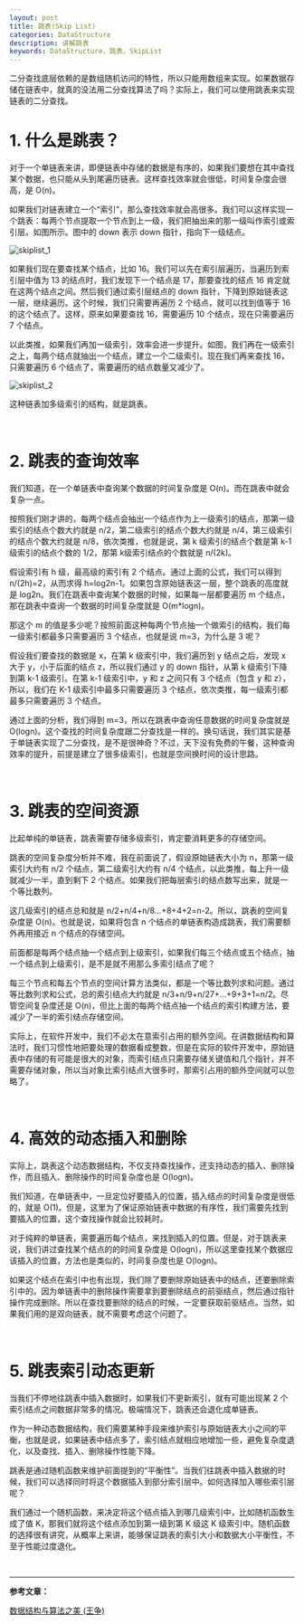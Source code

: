 ```yaml
---
layout: post
title: 跳表(Skip List)
categories: DataStructure
description: 讲解跳表
keywords: DataStructure，跳表，SkipList
---
```


二分查找底层依赖的是数组随机访问的特性，所以只能用数组来实现。如果数据存储在链表中，就真的没法用二分查找算法了吗？实际上，我们可以使用跳表来实现链表的二分查找。

# 1. 什么是跳表？

对于一个单链表来讲，即便链表中存储的数据是有序的，如果我们要想在其中查找某个数据，也只能从头到尾遍历链表。这样查找效率就会很低，时间复杂度会很高，是 O(n)。

如果我们对链表建立一个“索引”，那么查找效率就会高很多。我们可以这样实现一个跳表：每两个节点提取一个节点到上一级，我们把抽出来的那一级叫作索引或索引层。如图所示。图中的 down 表示 down 指针，指向下一级结点。

![skiplist_1](/posts/images/datastructure/skiplist_1.jpg)

如果我们现在要查找某个结点，比如 16。我们可以先在索引层遍历，当遍历到索引层中值为 13 的结点时，我们发现下一个结点是 17，那要查找的结点 16 肯定就在这两个结点之间。然后我们通过索引层结点的 down 指针，下降到原始链表这一层，继续遍历。这个时候，我们只需要再遍历 2 个结点，就可以找到值等于 16 的这个结点了。这样，原来如果要查找 16，需要遍历 10 个结点，现在只需要遍历 7 个结点。

以此类推，如果我们再加一级索引，效率会进一步提升。如图，我们再在一级索引之上，每两个结点就抽出一个结点，建立一个二级索引。现在我们再来查找 16，只需要遍历 6 个结点了，需要遍历的结点数量又减少了。

![skiplist_2](/posts/images/datastructure/skiplist_2.jpg)

这种链表加多级索引的结构，就是跳表。

<br/>

# 2. 跳表的查询效率

我们知道，在一个单链表中查询某个数据的时间复杂度是 O(n)。而在跳表中就会复杂一点。

按照我们刚才讲的，每两个结点会抽出一个结点作为上一级索引的结点，那第一级索引的结点个数大约就是 n/2，第二级索引的结点个数大约就是 n/4，第三级索引的结点个数大约就是 n/8，依次类推，也就是说，第 k 级索引的结点个数是第 k-1 级索引的结点个数的 1/2，那第 k级索引结点的个数就是 n/(2k)。

假设索引有 h 级，最高级的索引有 2 个结点。通过上面的公式，我们可以得到 n/(2h)=2，从而求得 h=log2n-1。如果包含原始链表这一层，整个跳表的高度就是 log2n。我们在跳表中查询某个数据的时候，如果每一层都要遍历 m 个结点，那在跳表中查询一个数据的时间复杂度就是 O(m*logn)。

那这个 m 的值是多少呢？按照前面这种每两个节点抽一个做索引的结构，我们每一级索引都最多只需要遍历 3 个结点，也就是说 m=3，为什么是 3 呢？

假设我们要查找的数据是 x，在第 k 级索引中，我们遍历到 y 结点之后，发现 x 大于 y，小于后面的结点 z，所以我们通过 y 的 down 指针，从第 k 级索引下降到第 k-1 级索引。在第 k-1 级索引中，y 和 z 之间只有 3 个结点（包含 y 和 z），所以，我们在 K-1 级索引中最多只需要遍历 3 个结点，依次类推，每一级索引都最多只需要遍历 3 个结点。

通过上面的分析，我们得到 m=3，所以在跳表中查询任意数据的时间复杂度就是 O(logn)。这个查找的时间复杂度跟二分查找是一样的。换句话说，我们其实是基于单链表实现了二分查找，是不是很神奇？不过，天下没有免费的午餐，这种查询效率的提升，前提是建立了很多级索引，也就是空间换时间的设计思路。

<br/>

# 3. 跳表的空间资源

比起单纯的单链表，跳表需要存储多级索引，肯定要消耗更多的存储空间。

跳表的空间复杂度分析并不难，我在前面说了，假设原始链表大小为 n，那第一级索引大约有 n/2 个结点，第二级索引大约有 n/4 个结点，以此类推，每上升一级就减少一半，直到剩下 2 个结点。如果我们把每层索引的结点数写出来，就是一个等比数列。

这几级索引的结点总和就是 n/2+n/4+n/8…+8+4+2=n-2。所以，跳表的空间复杂度是 O(n)。也就是说，如果将包含 n 个结点的单链表构造成跳表，我们需要额外再用接近 n 个结点的存储空间。

前面都是每两个结点抽一个结点到上级索引，如果我们每三个结点或五个结点，抽一个结点到上级索引，是不是就不用那么多索引结点了呢？

每三个节点和每五个节点的空间计算方法类似，都是一个等比数列求和问题。通过等比数列求和公式，总的索引结点大约就是 n/3+n/9+n/27+…+9+3+1=n/2。尽管空间复杂度还是 O(n)，但比上面的每两个结点抽一个结点的索引构建方法，要减少了一半的索引结点存储空间。

实际上，在软件开发中，我们不必太在意索引占用的额外空间。在讲数据结构和算法时，我们习惯性地把要处理的数据看成整数，但是在实际的软件开发中，原始链表中存储的有可能是很大的对象，而索引结点只需要存储关键值和几个指针，并不需要存储对象，所以当对象比索引结点大很多时，那索引占用的额外空间就可以忽略了。

<br/>

# 4. 高效的动态插入和删除

实际上，跳表这个动态数据结构，不仅支持查找操作，还支持动态的插入、删除操作，而且插入、删除操作的时间复杂度也是 O(logn)。

我们知道，在单链表中，一旦定位好要插入的位置，插入结点的时间复杂度是很低的，就是 O(1)。但是，这里为了保证原始链表中数据的有序性，我们需要先找到要插入的位置，这个查找操作就会比较耗时。

对于纯粹的单链表，需要遍历每个结点，来找到插入的位置。但是，对于跳表来说，我们讲过查找某个结点的的时间复杂度是 O(logn)，所以这里查找某个数据应该插入的位置，方法也是类似的，时间复杂度也是 O(logn)。

如果这个结点在索引中也有出现，我们除了要删除原始链表中的结点，还要删除索引中的。因为单链表中的删除操作需要拿到要删除结点的前驱结点，然后通过指针操作完成删除。所以在查找要删除的结点的时候，一定要获取前驱结点。当然，如果我们用的是双向链表，就不需要考虑这个问题了。

<br/>

# 5. 跳表索引动态更新

当我们不停地往跳表中插入数据时，如果我们不更新索引，就有可能出现某 2 个索引结点之间数据非常多的情况。极端情况下，跳表还会退化成单链表。

作为一种动态数据结构，我们需要某种手段来维护索引与原始链表大小之间的平衡，也就是说，如果链表中结点多了，索引结点就相应地增加一些，避免复杂度退化，以及查找、插入、删除操作性能下降。

跳表是通过随机函数来维护前面提到的“平衡性”。当我们往跳表中插入数据的时候，我们可以选择同时将这个数据插入到部分索引层中。如何选择加入哪些索引层呢？

我们通过一个随机函数，来决定将这个结点插入到哪几级索引中，比如随机函数生成了值 K，那我们就将这个结点添加到第一级到第 K 级这 K 级索引中。随机函数的选择很有讲究，从概率上来讲，能够保证跳表的索引大小和数据大小平衡性，不至于性能过度退化。

<br/>

------

**参考文章：**

[数据结构与算法之美 (王争)](https://time.geekbang.org/column/article/42896)